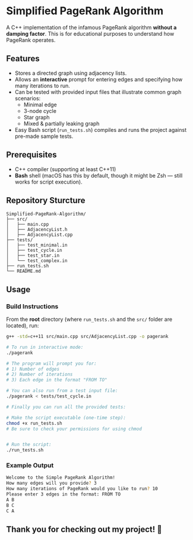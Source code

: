 # Simplified PageRank Algorithm

A C++ implementation of the infamous PageRank algorithm **without a damping factor**. This is for educational purposes to understand how PageRank operates.

## Features
- Stores a directed graph using adjacency lists.
- Allows an **interactive** prompt for entering edges and specifying how many iterations to run.
- Can be tested with provided input files that illustrate common graph scenarios:
    - Minimal edge
    - 3-node cycle
    - Star graph
    - Mixed & partially leaking graph
- Easy Bash script (`run_tests.sh`) compiles and runs the project against pre-made sample tests.

## Prerequisites
- C++ compiler (supporting at least C++11)
- **Bash** shell (macOS has this by default, though it might be Zsh — still works for script execution).


## Repository Sturcture
    Simplified-PageRank-Algorithm/
    ├── src/
    │   ├── main.cpp
    │   ├── AdjacencyList.h
    │   ├── AdjacencyList.cpp
    ├── tests/
    │   ├── test_minimal.in
    │   ├── test_cycle.in
    │   ├── test_star.in
    │   └── test_complex.in
    ├── run_tests.sh
    └── README.md

## Usage

### Build Instructions

From the **root** directory (where `run_tests.sh` and the `src/` folder are located), run:

```bash
g++ -std=c++11 src/main.cpp src/AdjacencyList.cpp -o pagerank

# To run in interactive mode:
./pagerank

# The program will prompt you for:
# 1) Number of edges
# 2) Number of iterations
# 3) Each edge in the format "FROM TO"

# You can also run from a test input file:
./pagerank < tests/test_cycle.in

# Finally you can run all the provided tests:

# Make the script executable (one-time step):
chmod +x run_tests.sh
# Be sure to check your permissions for using chmod


# Run the script:
./run_tests.sh
```

### Example Output
```bash
Welcome to the Simple PageRank Algorithm!
How many edges will you provide? 3
How many iterations of PageRank would you like to run? 10
Please enter 3 edges in the format: FROM TO
A B
B C
C A
```


## Thank you for checking out my project! 🚀
